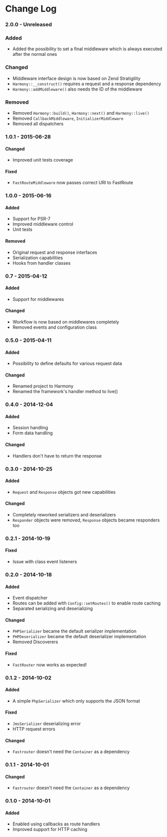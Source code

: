 # Change Log

### 2.0.0 - Unreleased

### Added
- Added the possibility to set a final middleware which is always executed after the normal ones 

### Changed
- Middleware interface design is now based on Zend Stratigility
- ``Harmony::__construct()`` requires a request and a response dependency
- ``Harmony::addMiddleware()`` also needs the ID of the middleware

### Removed
- Removed ``Harmony::build()``, ``Harmony::next()`` and ``Harmony::live()``
- Removed ``CallbackMiddleware``, ``InitializerMiddleware``
- Removed all dispatchers

### 1.0.1 - 2015-06-28

#### Changed
- Improved unit tests coverage

#### Fixed
- ``FastRouteMiddleware`` now passes correct URI to FastRoute

### 1.0.0 - 2015-06-16

#### Added
- Support for PSR-7
- Improved middleware control
- Unit tests

#### Removed
- Original request and response interfaces
- Serialization capabilities
- Hooks from handler classes

### 0.7 - 2015-04-12

#### Added
- Support for middlewares

#### Changed
- Workflow is now based on middlewares completely
- Removed events and configuration class

### 0.5.0 - 2015-04-11

#### Added
- Possibility to define defaults for various request data

#### Changed
- Renamed project to Harmony
- Renamed the framework's handler method to live()

### 0.4.0 - 2014-12-04

#### Added
- Session handling
- Form data handling

#### Changed
- Handlers don't have to return the response

### 0.3.0 - 2014-10-25

#### Added
- ``Request`` and ``Response`` objects got new capabilities

#### Changed
- Completely reworked serializers and deserializers
- ``Responder`` objects were removed, ``Response`` objects became responders too

### 0.2.1 - 2014-10-19

#### Fixed
- Issue with class event listeners

### 0.2.0 - 2014-10-18

#### Added
- Event dispatcher
- Routes can be added with ``Config::setRoutes()`` to enable route caching
- Separated serializing and deserializing

#### Changed
- ``PHPSerializer`` became the default serializer implementation
- ``PHPDeserializer`` became the default deserializer implementation
- Removed Discoverers

#### Fixed
- ``FastRouter`` now works as expected!

### 0.1.2 - 2014-10-02

#### Added
- A simple ``PhpSerializer`` which only supports the JSON format

#### Fixed
- ``JmsSerializer`` deserializing error
- HTTP request errors

#### Changed
- ``Fastrouter`` doesn't need the ``Container`` as a dependency

### 0.1.1 - 2014-10-01

#### Changed
- ``Fastrouter`` doesn't need the ``Container`` as a dependency

### 0.1.0 - 2014-10-01

#### Added
- Enabled using callbacks as route handlers
- Improved support for HTTP caching
